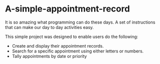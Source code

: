 # A-simple-appointment-record

It is so amazing what programming can do these days. A set of instructions that can make our day to day activities easy.

This simple project was designed to enable users do the following:

* Create and display their appointment records.
* Search for a specific appointment using either letters or numbers.
* Tally appointments by date or priority
